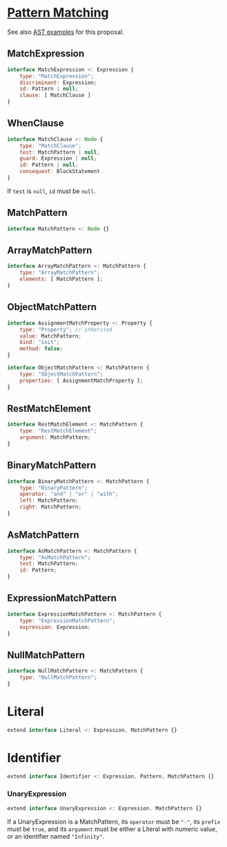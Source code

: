# [Pattern Matching](proposal-pattern-matching)

See also [AST examples](ast-examples) for this proposal.

## MatchExpression

```js
interface MatchExpression <: Expression {
    type: "MatchExpression";
    discriminant: Expression;
    id: Pattern | null;
    clause: [ MatchClause ]
}
```

## WhenClause
```js
interface MatchClause <: Node {
    type: "MatchClause";
    test: MatchPattern | null;
    guard: Expression | null;
    id: Pattern | null;
    consequent: BlockStatement
}
```

If `test` is `null`, `id` must be `null`.

## MatchPattern
```js
interface MatchPattern <: Node {}
```

## ArrayMatchPattern
```js
interface ArrayMatchPattern <: MatchPattern {
    type: "ArrayMatchPattern";
    elements: [ MatchPattern ];
}
```

## ObjectMatchPattern
```js
interface AssignmentMatchProperty <: Property {
    type: "Property"; // inherited
    value: MatchPattern;
    kind: "init";
    method: false;
}

interface ObjectMatchPattern <: MatchPattern {
    type: "ObjectMatchPattern";
    properties: [ AssignmentMatchProperty ];
}
```

## RestMatchElement
```js
interface RestMatchElement <: MatchPattern {
    type: "RestMatchElement";
    argument: MatchPattern;
}
```

## BinaryMatchPattern
```js
interface BinaryMatchPattern <: MatchPattern {
    type: "BinaryPattern";
    operator: "and" | "or" | "with";
    left: MatchPattern;
    right: MatchPattern;
}
```

## AsMatchPattern
```js
interface AsMatchPattern <: MatchPattern {
    type: "AsMatchPattern";
    test: MatchPattern;
    id: Pattern;
}
```

## ExpressionMatchPattern
```js
interface ExpressionMatchPattern <: MatchPattern {
    type: "ExpressionMatchPattern";
    expression: Expression;
}
```

## NullMatchPattern
```js
interface NullMatchPattern <: MatchPattern {
    type: "NullMatchPattern";
}
```

# Literal

```js
extend interface Literal <: Expression, MatchPattern {}
```

# Identifier
```js
extend interface Identifier <: Expression, Pattern, MatchPattern {}
```

### UnaryExpression

```js
extend interface UnaryExpression <: Expression, MatchPattern {}
```

If a UnaryExpression is a MatchPattern, its `operator` must be `"-"`, its `prefix` must be `true`, and its `argument` must be either a Literal with numeric value, or an identifier named `"Infinity"`.

[proposal-pattern-matching]: https://tc39.es/proposal-pattern-matching/
[ast-examples]: https://gist.github.com/JLHwung/d2b64364dc63757282cef182367b4e84
